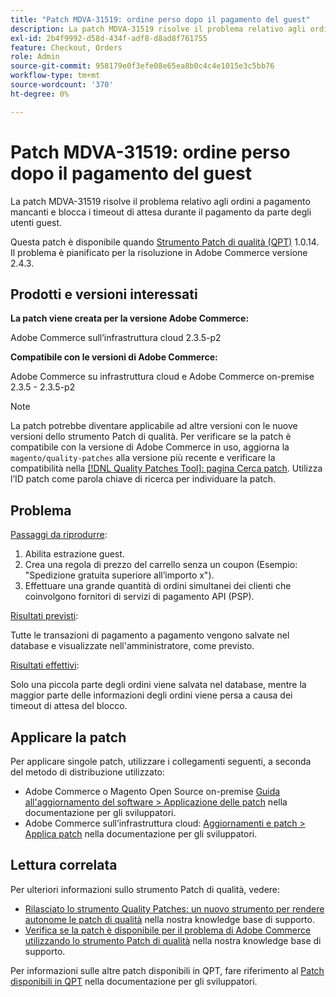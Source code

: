 ```yaml
---
title: "Patch MDVA-31519: ordine perso dopo il pagamento del guest"
description: La patch MDVA-31519 risolve il problema relativo agli ordini a pagamento mancanti e blocca i timeout di attesa durante il pagamento da parte degli utenti guest.
exl-id: 2b4f9992-d58d-434f-adf8-d8ad8f761755
feature: Checkout, Orders
role: Admin
source-git-commit: 958179e0f3efe08e65ea8b0c4c4e1015e3c5bb76
workflow-type: tm+mt
source-wordcount: '370'
ht-degree: 0%

---
```


# Patch MDVA-31519: ordine perso dopo il pagamento del guest

La patch MDVA-31519 risolve il problema relativo agli ordini a pagamento mancanti e blocca i timeout di attesa durante il pagamento da parte degli utenti guest.

Questa patch è disponibile quando [Strumento Patch di qualità (QPT)](https://devdocs.magento.com/guides/v2.4/comp-mgr/patching.html#mqp) 1.0.14. Il problema è pianificato per la risoluzione in Adobe Commerce versione 2.4.3.

## Prodotti e versioni interessati

**La patch viene creata per la versione Adobe Commerce:**

Adobe Commerce sull’infrastruttura cloud 2.3.5-p2

**Compatibile con le versioni di Adobe Commerce:**

Adobe Commerce su infrastruttura cloud e Adobe Commerce on-premise 2.3.5 - 2.3.5-p2

>[!NOTE]
>
>La patch potrebbe diventare applicabile ad altre versioni con le nuove versioni dello strumento Patch di qualità. Per verificare se la patch è compatibile con la versione di Adobe Commerce in uso, aggiorna la `magento/quality-patches` alla versione più recente e verificare la compatibilità nella [[!DNL Quality Patches Tool]: pagina Cerca patch](https://devdocs.magento.com/quality-patches/tool.html#patch-grid). Utilizza l’ID patch come parola chiave di ricerca per individuare la patch.

## Problema

<u>Passaggi da riprodurre</u>:

1. Abilita estrazione guest.
1. Crea una regola di prezzo del carrello senza un coupon (Esempio: &quot;Spedizione gratuita superiore all’importo x&quot;).
1. Effettuare una grande quantità di ordini simultanei dei clienti che coinvolgono fornitori di servizi di pagamento API (PSP).

<u>Risultati previsti</u>:

Tutte le transazioni di pagamento a pagamento vengono salvate nel database e visualizzate nell&#39;amministratore, come previsto.

<u>Risultati effettivi</u>:

Solo una piccola parte degli ordini viene salvata nel database, mentre la maggior parte delle informazioni degli ordini viene persa a causa dei timeout di attesa del blocco.

## Applicare la patch

Per applicare singole patch, utilizzare i collegamenti seguenti, a seconda del metodo di distribuzione utilizzato:

* Adobe Commerce o Magento Open Source on-premise [Guida all&#39;aggiornamento del software > Applicazione delle patch](https://devdocs.magento.com/guides/v2.4/comp-mgr/patching/mqp.html) nella documentazione per gli sviluppatori.
* Adobe Commerce sull’infrastruttura cloud: [Aggiornamenti e patch > Applica patch](https://devdocs.magento.com/cloud/project/project-patch.html) nella documentazione per gli sviluppatori.

## Lettura correlata

Per ulteriori informazioni sullo strumento Patch di qualità, vedere:

* [Rilasciato lo strumento Quality Patches: un nuovo strumento per rendere autonome le patch di qualità](/help/announcements/adobe-commerce-announcements/magento-quality-patches-released-new-tool-to-self-serve-quality-patches.md) nella nostra knowledge base di supporto.
* [Verifica se la patch è disponibile per il problema di Adobe Commerce utilizzando lo strumento Patch di qualità](/help/support-tools/patches-available-in-qpt-tool/check-patch-for-magento-issue-with-magento-quality-patches.md) nella nostra knowledge base di supporto.

Per informazioni sulle altre patch disponibili in QPT, fare riferimento al [Patch disponibili in QPT](https://devdocs.magento.com/quality-patches/tool.html#patch-grid) nella documentazione per gli sviluppatori.
